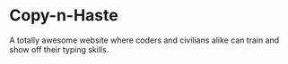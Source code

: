 # Copy-n-Haste
A totally awesome website where coders and civilians alike can train and show off their typing skills.

